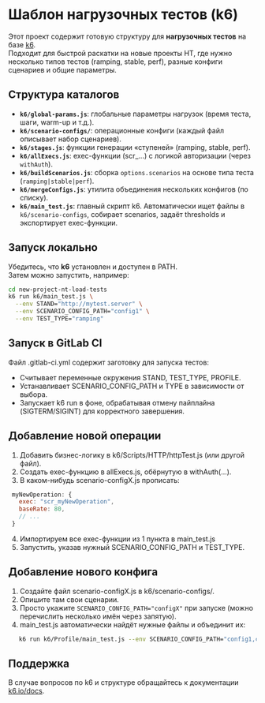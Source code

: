# Шаблон нагрузочных тестов (k6)

Этот проект содержит готовую структуру для **нагрузочных тестов** на базе [k6](https://k6.io/).  
Подходит для быстрой раскатки на новые проекты НТ, где нужно несколько типов тестов (ramping, stable, perf), разные конфиги сценариев и общие параметры.

## Структура каталогов

- **`k6/global-params.js`**: глобальные параметры нагрузок (время теста, шаги, warm-up и т.д.).
- **`k6/scenario-configs/`**: операционные конфиги (каждый файл описывает набор сценариев).
- **`k6/stages.js`**: функции генерации «ступеней» (ramping, stable, perf).
- **`k6/allExecs.js`**: exec-функции (scr_...) с логикой авторизации (через `withAuth`).
- **`k6/buildScenarios.js`**: сборка `options.scenarios` на основе типа теста (`ramping|stable|perf`).
- **`k6/mergeConfigs.js`**: утилита объединения нескольких конфигов (по списку).
- **`k6/main_test.js`**: главный скрипт k6. Автоматически ищет файлы в `k6/scenario-configs`, собирает scenarios, задаёт thresholds и экспортирует exec-функции.

## Запуск локально

Убедитесь, что **k6** установлен и доступен в PATH.  
Затем можно запустить, например:

```bash
cd new-project-nt-load-tests
k6 run k6/main_test.js \
  --env STAND="http://mytest.server" \
  --env SCENARIO_CONFIG_PATH="config1" \
  --env TEST_TYPE="ramping"
```
## Запуск в GitLab CI
Файл .gitlab-ci.yml содержит заготовку для запуска тестов:
- Считывает переменные окружения STAND, TEST_TYPE, PROFILE.
- Устанавливает SCENARIO_CONFIG_PATH и TYPE в зависимости от выбора.
- Запускает k6 run в фоне, обрабатывая отмену пайплайна (SIGTERM/SIGINT) для корректного завершения.

## Добавление новой операции

1. Добавить бизнес-логику в k6/Scripts/HTTP/httpTest.js (или другой файл).
2. Создать exec-функцию в allExecs.js, обёрнутую в withAuth(...).
3. В каком-нибудь scenario-configX.js прописать:
  ```js 
   myNewOperation: {
     exec: "scr_myNewOperation",
     baseRate: 80,
     // ...
   }
```

4. Импортируем все exec-функции из 1 пункта в main_test.js
5. Запустить, указав нужный SCENARIO_CONFIG_PATH и TEST_TYPE.

## Добавление нового конфига

1. Создайте файл scenario-configX.js в k6/scenario-configs/.
2. Опишите там свои сценарии.
3. Просто укажите `SCENARIO_CONFIG_PATH="configX"` при запуске (можно перечислить несколько имён через запятую).
4. main_test.js автоматически найдёт нужные файлы и объединит их:
   
```bash
   k6 run k6/Profile/main_test.js --env SCENARIO_CONFIG_PATH="config1,configX"
  ``` 

## Поддержка

В случае вопросов по k6 и структуре обращайтесь к документации [k6.io/docs](https://k6.io/docs).

